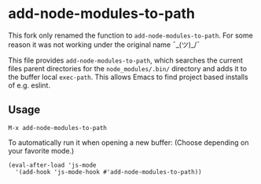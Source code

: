 # add-node-modules-to-path

This fork only renamed the function to `add-node-modules-to-path`. For some reason it was not working under the original name ¯\_(ツ)_/¯

This file provides `add-node-modules-to-path`, which searches
the current files parent directories for the `node_modules/.bin/` directory
and adds it to the buffer local `exec-path`.
This allows Emacs to find project based installs of e.g. eslint.

## Usage
`M-x add-node-modules-to-path`

To automatically run it when opening a new buffer:
(Choose depending on your favorite mode.)

```
(eval-after-load 'js-mode
  '(add-hook 'js-mode-hook #'add-node-modules-to-path))
```
